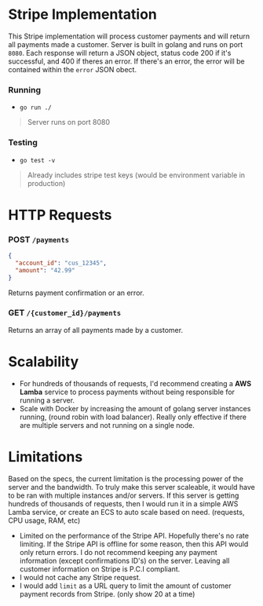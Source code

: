 # Stripe Implementation
This Stripe implementation will process customer payments and will return all payments made a customer. Server is built in golang and runs on port `8080`. Each response will return a JSON object, status code 200 if it's successful, and 400 if theres an error. If there's an error, the error will be contained within the `error` JSON obect.

### Running
- `go run ./`
> Server runs on port 8080

### Testing
- `go test -v`
> Already includes stripe test keys (would be environment variable in production)

# HTTP Requests

### POST `/payments`
```json
{
  "account_id": "cus_12345",
  "amount": "42.99"
}
```
Returns payment confirmation or an error.

### GET `/{customer_id}/payments`
Returns an array of all payments made by a customer.

# Scalability
- For hundreds of thousands of requests, I'd recommend creating a **AWS Lamba** service to process payments without being responsible for running a server.
- Scale with Docker by increasing the amount of golang server instances running, (round robin with load balancer). Really only effective if there are multiple servers and not running on a single node.

# Limitations
Based on the specs, the current limitation is the processing power of the server and the bandwidth. To truly make this server scaleable, it would have to be ran with multiple instances and/or servers. If this server is getting hundreds of thousands of requests, then I would run it in a simple AWS Lamba service, or create an ECS to auto scale based on need. (requests, CPU usage, RAM, etc)
- Limited on the performance of the Stripe API. Hopefully there's no rate limiting. If the Stripe API is offline for some reason, then this API would only return errors. I do not recommend keeping any payment information (except confirmations ID's) on the server. Leaving all customer information on Stripe is P.C.I compliant. 
- I would not cache any Stripe request. 
- I would add `limit` as a URL query to limit the amount of customer payment records from Stripe. (only show 20 at a time)
